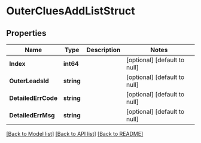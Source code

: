 # OuterCluesAddListStruct

## Properties
Name | Type | Description | Notes
------------ | ------------- | ------------- | -------------
**Index** | **int64** |  | [optional] [default to null]
**OuterLeadsId** | **string** |  | [optional] [default to null]
**DetailedErrCode** | **string** |  | [optional] [default to null]
**DetailedErrMsg** | **string** |  | [optional] [default to null]

[[Back to Model list]](../README.md#documentation-for-models) [[Back to API list]](../README.md#documentation-for-api-endpoints) [[Back to README]](../README.md)


